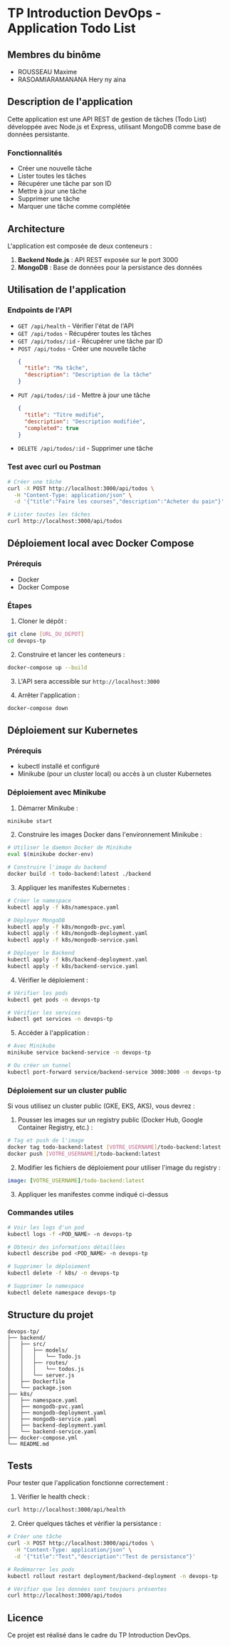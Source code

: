 # TP Introduction DevOps - Application Todo List

## Membres du binôme

- ROUSSEAU Maxime
- RASOAMIARAMANANA Hery ny aina

## Description de l'application

Cette application est une API REST de gestion de tâches (Todo List) développée avec Node.js et Express, utilisant MongoDB comme base de données persistante.

### Fonctionnalités

- Créer une nouvelle tâche
- Lister toutes les tâches
- Récupérer une tâche par son ID
- Mettre à jour une tâche
- Supprimer une tâche
- Marquer une tâche comme complétée

## Architecture

L'application est composée de deux conteneurs :

1. **Backend Node.js** : API REST exposée sur le port 3000
2. **MongoDB** : Base de données pour la persistance des données

## Utilisation de l'application

### Endpoints de l'API

- `GET /api/health` - Vérifier l'état de l'API
- `GET /api/todos` - Récupérer toutes les tâches
- `GET /api/todos/:id` - Récupérer une tâche par ID
- `POST /api/todos` - Créer une nouvelle tâche
  ```json
  {
    "title": "Ma tâche",
    "description": "Description de la tâche"
  }
  ```
- `PUT /api/todos/:id` - Mettre à jour une tâche
  ```json
  {
    "title": "Titre modifié",
    "description": "Description modifiée",
    "completed": true
  }
  ```
- `DELETE /api/todos/:id` - Supprimer une tâche

### Test avec curl ou Postman

```bash
# Créer une tâche
curl -X POST http://localhost:3000/api/todos \
  -H "Content-Type: application/json" \
  -d '{"title":"Faire les courses","description":"Acheter du pain"}'

# Lister toutes les tâches
curl http://localhost:3000/api/todos
```

## Déploiement local avec Docker Compose

### Prérequis

- Docker
- Docker Compose

### Étapes

1. Cloner le dépôt :

```bash
git clone [URL_DU_DEPOT]
cd devops-tp
```

2. Construire et lancer les conteneurs :

```bash
docker-compose up --build
```

3. L'API sera accessible sur `http://localhost:3000`

4. Arrêter l'application :

```bash
docker-compose down
```

## Déploiement sur Kubernetes

### Prérequis

- kubectl installé et configuré
- Minikube (pour un cluster local) ou accès à un cluster Kubernetes

### Déploiement avec Minikube

1. Démarrer Minikube :

```bash
minikube start
```

2. Construire les images Docker dans l'environnement Minikube :

```bash
# Utiliser le daemon Docker de Minikube
eval $(minikube docker-env)

# Construire l'image du backend
docker build -t todo-backend:latest ./backend
```

3. Appliquer les manifestes Kubernetes :

```bash
# Créer le namespace
kubectl apply -f k8s/namespace.yaml

# Déployer MongoDB
kubectl apply -f k8s/mongodb-pvc.yaml
kubectl apply -f k8s/mongodb-deployment.yaml
kubectl apply -f k8s/mongodb-service.yaml

# Déployer le Backend
kubectl apply -f k8s/backend-deployment.yaml
kubectl apply -f k8s/backend-service.yaml
```

4. Vérifier le déploiement :

```bash
# Vérifier les pods
kubectl get pods -n devops-tp

# Vérifier les services
kubectl get services -n devops-tp
```

5. Accéder à l'application :

```bash
# Avec Minikube
minikube service backend-service -n devops-tp

# Ou créer un tunnel
kubectl port-forward service/backend-service 3000:3000 -n devops-tp
```

### Déploiement sur un cluster public

Si vous utilisez un cluster public (GKE, EKS, AKS), vous devrez :

1. Pousser les images sur un registry public (Docker Hub, Google Container Registry, etc.) :

```bash
# Tag et push de l'image
docker tag todo-backend:latest [VOTRE_USERNAME]/todo-backend:latest
docker push [VOTRE_USERNAME]/todo-backend:latest
```

2. Modifier les fichiers de déploiement pour utiliser l'image du registry :

```yaml
image: [VOTRE_USERNAME]/todo-backend:latest
```

3. Appliquer les manifestes comme indiqué ci-dessus

### Commandes utiles

```bash
# Voir les logs d'un pod
kubectl logs -f <POD_NAME> -n devops-tp

# Obtenir des informations détaillées
kubectl describe pod <POD_NAME> -n devops-tp

# Supprimer le déploiement
kubectl delete -f k8s/ -n devops-tp

# Supprimer le namespace
kubectl delete namespace devops-tp
```

## Structure du projet

```
devops-tp/
├── backend/
│   ├── src/
│   │   ├── models/
│   │   │   └── Todo.js
│   │   ├── routes/
│   │   │   └── todos.js
│   │   └── server.js
│   ├── Dockerfile
│   └── package.json
├── k8s/
│   ├── namespace.yaml
│   ├── mongodb-pvc.yaml
│   ├── mongodb-deployment.yaml
│   ├── mongodb-service.yaml
│   ├── backend-deployment.yaml
│   └── backend-service.yaml
├── docker-compose.yml
└── README.md
```

## Tests

Pour tester que l'application fonctionne correctement :

1. Vérifier le health check :

```bash
curl http://localhost:3000/api/health
```

2. Créer quelques tâches et vérifier la persistance :

```bash
# Créer une tâche
curl -X POST http://localhost:3000/api/todos \
  -H "Content-Type: application/json" \
  -d '{"title":"Test","description":"Test de persistance"}'

# Redémarrer les pods
kubectl rollout restart deployment/backend-deployment -n devops-tp

# Vérifier que les données sont toujours présentes
curl http://localhost:3000/api/todos
```

## Licence

Ce projet est réalisé dans le cadre du TP Introduction DevOps.
